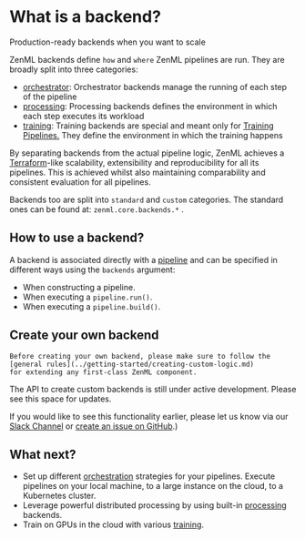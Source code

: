 # What is a backend?
Production-ready backends when you want to scale

ZenML backends define `how` and `where` ZenML pipelines are run. They are broadly split into three categories:

* [orchestrator](orchestrator-backends.md): Orchestrator backends manage the running of each step of the pipeline
* [processing](processing-backends.md): Processing backends defines the environment in which each step executes its workload
* [training](training-backends.md): Training backends are special and meant only for [Training Pipelines.](../pipelines/training-pipeline.md) They define the environment in which the training happens

By separating backends from the actual pipeline logic, ZenML achieves a [Terraform](https://www.terraform.io/)-like scalability, extensibility and reproducibility for all its pipelines.
This is achieved whilst also maintaining comparability and consistent evaluation for all pipelines.

Backends too are split into `standard` and `custom` categories. The standard ones can be found at: `zenml.core.backends.*` . 

## How to use a backend?
A backend is associated directly with a [pipeline](../pipelines/what-is-a-pipeline.md) and can be specified in different ways 
using the `backends` argument:

* When constructing a pipeline.
* When executing a `pipeline.run()`.
* When executing a `pipeline.build()`.

## Create your own backend

```{warning}
Before creating your own backend, please make sure to follow the [general rules](../getting-started/creating-custom-logic.md)
for extending any first-class ZenML component.
```

The API to create custom backends is still under active development. Please see this space for updates.

If you would like to see this functionality earlier, please let us know via our [Slack Channel](https://zenml.io/slack-invite/) 
or [create an issue on GitHub](https://https://github.com/maiot-io/zenml).)

## What next?
* Set up different [orchestration](orchestrator-backends.md) strategies for your pipelines. Execute pipelines on your local 
  machine, to a large instance on the cloud, to a Kubernetes cluster.
* Leverage powerful distributed processing by using built-in [processing](processing-backends.md) backends.
* Train on GPUs in the cloud with various [training](training-backends.md).